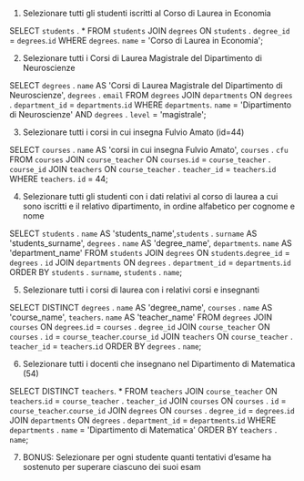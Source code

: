 1. Selezionare tutti gli studenti iscritti al Corso di Laurea in Economia

SELECT `students` . * 
FROM `students`
JOIN `degrees`  ON `students` . `degree_id` = `degrees`.`id`
WHERE `degrees`. `name` = 'Corso di Laurea in Economia';

2. Selezionare tutti i Corsi di Laurea Magistrale del Dipartimento di Neuroscienze

SELECT `degrees` . `name` AS 'Corsi di Laurea Magistrale del Dipartimento di Neuroscienze', `degrees` . `email` 
FROM `degrees`
JOIN `departments`  ON `degrees` . `department_id` = `departments`.`id`
WHERE `departments`. `name` = 'Dipartimento di Neuroscienze' AND `degrees` . `level` = 'magistrale';

3. Selezionare tutti i corsi in cui insegna Fulvio Amato (id=44)

SELECT `courses` . `name` AS 'corsi in cui insegna Fulvio Amato', `courses` . `cfu` 
FROM `courses`
JOIN `course_teacher`  ON `courses`.`id` = `course_teacher` . `course_id`
JOIN `teachers`  ON `course_teacher` . `teacher_id` = `teachers`.`id`
WHERE `teachers`. `id` = 44;


4. Selezionare tutti gli studenti con i dati relativi al corso di laurea a cui sono iscritti e il
relativo dipartimento, in ordine alfabetico per cognome e nome


SELECT `students` . `name` AS 'students_name',`students` . `surname` AS 'students_surname', `degrees` . `name` AS 'degree_name',  `departments`. `name` AS 'department_name'
FROM `students`
JOIN `degrees`  ON `students`.`degree_id` = `degrees` . `id`
JOIN `departments`  ON `degrees` . `department_id` = `departments`.`id`
ORDER BY `students` . `surname`, `students` . `name`;

5. Selezionare tutti i corsi di laurea con i relativi corsi e insegnanti

SELECT DISTINCT `degrees` . `name` AS 'degree_name', `courses` . `name` AS 'course_name',  `teachers`. `name` AS 'teacher_name'
FROM `degrees`
JOIN `courses`  ON `degrees`.`id` = `courses` . `degree_id`
JOIN `course_teacher`  ON `courses` . `id` = `course_teacher`.`course_id`
JOIN `teachers`  ON `course_teacher` . `teacher_id` = `teachers`.`id`
ORDER BY `degrees` . `name`;

6. Selezionare tutti i docenti che insegnano nel Dipartimento di Matematica (54)

SELECT DISTINCT `teachers`. * 
FROM `teachers`
JOIN `course_teacher`  ON `teachers`.`id` = `course_teacher` . `teacher_id`
JOIN `courses`  ON `courses` . `id` = `course_teacher`.`course_id`
JOIN `degrees`  ON `courses` . `degree_id` = `degrees`.`id`
JOIN `departments`  ON `degrees` . `department_id` = `departments`.`id`
WHERE `departments` . `name` = 'Dipartimento di Matematica'
ORDER BY `teachers` . `name`;



7. BONUS: Selezionare per ogni studente quanti tentativi d’esame ha sostenuto per
superare ciascuno dei suoi esam